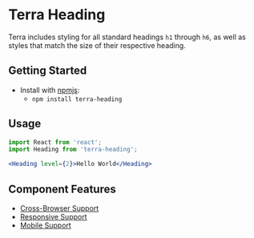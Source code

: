 # Terra Heading

Terra includes styling for all standard headings `h1` through `h6`, as well as styles that match the size of their respective heading.

## Getting Started

- Install with [npmjs](https://www.npmjs.com):
  - `npm install terra-heading`

## Usage

```jsx
import React from 'react';
import Heading from 'terra-heading';

<Heading level={2}>Hello World</Heading>
```

## Component Features
* [Cross-Browser Support](https://github.com/cerner/terra-core/wiki/Component-Features#cross-browser-support)
* [Responsive Support](https://github.com/cerner/terra-core/wiki/Component-Features#responsive-support)
* [Mobile Support](https://github.com/cerner/terra-core/wiki/Component-Features#mobile-support)

